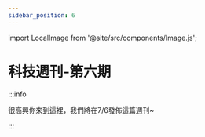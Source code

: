 ```yaml
---
sidebar_position: 6
---
```


import LocalImage from '@site/src/components/Image.js';

# 科技週刊-第六期

:::info

很高興你來到這裡，我們將在7/6發佈這篇週刊~

:::